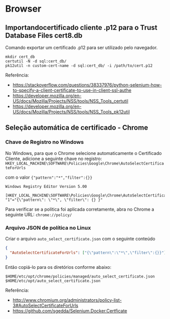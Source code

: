 # Browser

## Importandocertificado cliente .p12 para o Trust Database Files cert8.db

Comando exportar um certificado .p12 para ser utilizado pelo navegador.

```console
mkdir cert_db
certutil -N -d sql:cert_db/
pk12util -n custom-cert-name -d sql:cert_db/ -i /path/to/cert.p12
```

Referência:

- <https://stackoverflow.com/questions/38337976/python-selenium-how-to-specify-a-client-certificate-to-use-in-client-ssl-authe>
- <https://developer.mozilla.org/en-US/docs/Mozilla/Projects/NSS/tools/NSS_Tools_certutil>
- <https://developer.mozilla.org/en-US/docs/Mozilla/Projects/NSS/tools/NSS_Tools_pk12util>

## Seleção automática de certificado - Chrome

### Chave de Registro no Windows

No Windows, para que o Chrome selecione automaticamente o Certificado Cliente, adicione a seguinte chave no registro:
`HKEY_LOCAL_MACHINE\SOFTWARE\Policies\Google\Chrome\AutoSelectCertificateForUrls`

com o valor `{"pattern":"*","filter":{}}`

```reg
Windows Registry Editor Version 5.00

[HKEY_LOCAL_MACHINE\SOFTWARE\Policies\Google\Chrome\AutoSelectCertificateForUrls]
"1"="{\"pattern\": \"*\", \"filter\": {} }"
```

Para verificar se a política foi aplicada corretamente, abra no Chrome a seguinte URL: `chrome://policy/`

### Arquivo JSON de política no Linux

Criar o arquivo `auto_select_certificate.json` com o seguinte conteúdo

```json
{
  "AutoSelectCertificateForUrls": ["{\"pattern\":\"*\",\"filter\":{}}"]
}
```

Então copiá-lo para os diretórios conforme abaixo:

```
$HOME/etc/opt/chrome/policies/managed/auto_select_certificate.json
$HOME/etc/opt/auto_select_certificate.json
```

Referência:

- http://www.chromium.org/administrators/policy-list-3#AutoSelectCertificateForUrls
- https://github.com/sgedda/Selenium.Docker.Certficate
